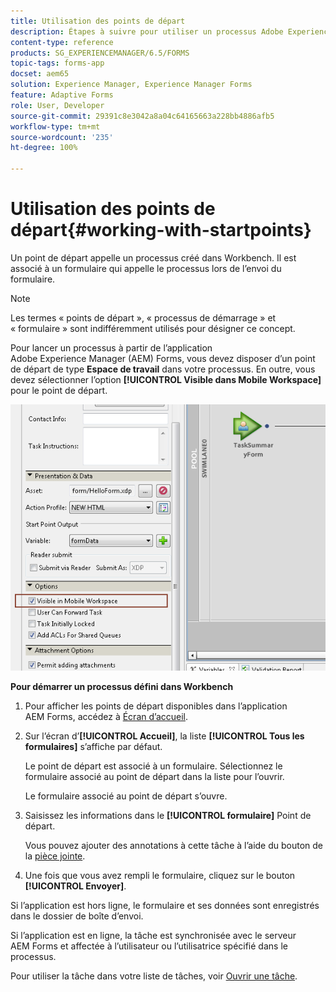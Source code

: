```yaml
---
title: Utilisation des points de départ
description: Étapes à suivre pour utiliser un processus Adobe Experience Manager Forms de votre appareil mobile défini dans Workbench.
content-type: reference
products: SG_EXPERIENCEMANAGER/6.5/FORMS
topic-tags: forms-app
docset: aem65
solution: Experience Manager, Experience Manager Forms
feature: Adaptive Forms
role: User, Developer
source-git-commit: 29391c8e3042a8a04c64165663a228bb4886afb5
workflow-type: tm+mt
source-wordcount: '235'
ht-degree: 100%

---
```



# Utilisation des points de départ{#working-with-startpoints}

Un point de départ appelle un processus créé dans Workbench. Il est associé à un formulaire qui appelle le processus lors de l’envoi du formulaire.

>[!NOTE]
>
>Les termes « points de départ », « processus de démarrage » et « formulaire » sont indifféremment utilisés pour désigner ce concept.

Pour lancer un processus à partir de l’application Adobe Experience Manager (AEM) Forms, vous devez disposer d’un point de départ de type **Espace de travail** dans votre processus. En outre, vous devez sélectionner l’option **[!UICONTROL Visible dans Mobile Workspace]** pour le point de départ.

![mws_startpoint_select_option](assets/mws_startpoint_select_option.png)

**Pour démarrer un processus défini dans Workbench**

1. Pour afficher les points de départ disponibles dans l’application AEM Forms, accédez à [Écran d’accueil](../../forms/using/home-screen.md).
1. Sur l’écran d’**[!UICONTROL Accueil]**, la liste **[!UICONTROL Tous les formulaires]** s’affiche par défaut.

   Le point de départ est associé à un formulaire. Sélectionnez le formulaire associé au point de départ dans la liste pour l’ouvrir.

   Le formulaire associé au point de départ s’ouvre.

1. Saisissez les informations dans le **[!UICONTROL formulaire]** Point de départ.

   Vous pouvez ajouter des annotations à cette tâche à l’aide du bouton de la [pièce jointe](../../forms/using/add-attachments.md).

1. Une fois que vous avez rempli le formulaire, cliquez sur le bouton **[!UICONTROL Envoyer]**.

Si l’application est hors ligne, le formulaire et ses données sont enregistrés dans le dossier de boîte d’envoi.

Si l’application est en ligne, la tâche est synchronisée avec le serveur AEM Forms et affectée à l’utilisateur ou l’utilisatrice spécifié dans le processus.

Pour utiliser la tâche dans votre liste de tâches, voir [Ouvrir une tâche](/help/forms/using/open-task.md).

